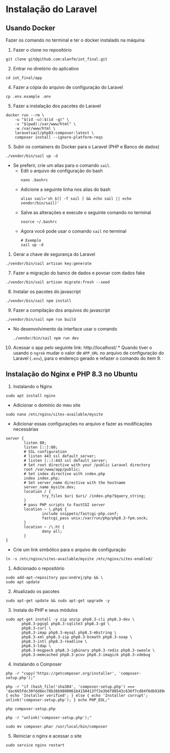 # Instalação do Laravel

## Usando Docker

Fazer os comando no terminal e ter o docker instalado na máquina

1. Fazer o clone no repositório

```shell
git clone git@github.com:alanfm/iot_final.git
```

2. Entrar no diretório do aplicativo

```shell
cd iot_final/app
```

4. Fazer a cópia do arquivo de configuração do Laravel

```shell
cp .env.example .env
```

5. Fazer a instalação dos pacotes do Laravel

```shell
docker run --rm \
    -u "$(id -u):$(id -g)" \
    -v "$(pwd):/var/www/html" \
    -w /var/www/html \
    laravelsail/php83-composer:latest \
    composer install --ignore-platform-reqs
```


5. Subir os containers do Docker para o Laravel (PHP e Banco de dados)

```shell
./vendor/bin/sail up -d
```

* Se preferir, crie um alias para o comando ``sail``.
  * Edit o arquivo de configuração do bash
    ```shell
    nano .bashrc
    ```
  * Adicione a seguinte linha nos alias do bash
    ```shell
    alias sail='sh $([ -f sail ] && echo sail || echo vendor/bin/sail)'
    ```
  * Salve as alterações e execute o seguinte comando no terminal
    ```shell
    source ~/.bashrc
    ```
  * Agora você pode usar o comando ``sail`` no terminal
    ```shell
    # Exemplo
    sail up -d
    ```

1. Gerar a chave de segurança do Laravel

```shell
./vendor/bin/sail artisan key:generate
```

7. Fazer a migração do banco de dados e povoar com dados fake

```shell
./vendor/bin/sail artisan migrate:fresh --seed
```

8. Instalar os pacotes do javascript

```shell
./vendor/bin/sail npm install
```

9. Fazer a compilação dos arquivos do javascript

```shell
./vendor/bin/sail npm run build
```

* No desenvolvimento da interface usar o comando
    ```shell
    ./vendor/bin/sail npm run dev
    ```

10.   Acessar o app pelo seguinte link: http://localhost/
     * Quando tiver o usando o ``ngrok`` mudar o valor de ``APP_URL`` no arquivo de configuração do Laravel (``.env``), para o endereço gerado e refazer o comando do item 9.

## Instalação do Nginx e PHP 8.3 no Ubuntu

1. Instalando o Nginx

```shell
sudo apt install nginx
```

  * Adicionar o domínio do meu site
```shell
sudo nano /etc/nginx/sites-available/mysite
```

  * Adicionar essas configurações no arquivo e fazer as modificações necessárias
```nginx
server {
        listen 80;
        listen [::]:80;
        # SSL configuration
        # listen 443 ssl default_server;
        # listen [::]:443 ssl default_server;
        # Set root directive with your /public Laravel directory
        root /var/www/app/public;
        # Set index directive with index.php
        index index.php;
        # Set server_name directive with the hostname
        server_name mysite.dev;
        location / {
                try_files $uri $uri/ /index.php?$query_string;
        }
        # pass PHP scripts to FastCGI server
        location ~ \.php$ {
                include snippets/fastcgi-php.conf;
                fastcgi_pass unix:/var/run/php/php8.3-fpm.sock;
        }
        location ~ /\.ht {
                deny all;
        }
}
```

* Crie um link simbólico para o arquivo de configuração

```shell
ln -s /etc/nginx/sites-available/mysite /etc/nginx/sites-enabled/
```


1. Adicionado o repositório

```shell
sudo add-apt-repository ppa:ondrej/php && \
sudo apt update
```

2. Atualizado os pacotes

```shell
sudo apt-get update && sudo apt-get upgrade -y
```

3. Instala do PHP e seus módulos

```shell
sudo apt-get install -y zip unzip php8.3-cli php8.3-dev \
       php8.3-pgsql php8.3-sqlite3 php8.3-gd \
       php8.3-curl \
       php8.3-imap php8.3-mysql php8.3-mbstring \
       php8.3-xml php8.3-zip php8.3-bcmath php8.3-soap \
       php8.3-intl php8.3-readline \
       php8.3-ldap \
       php8.3-msgpack php8.3-igbinary php8.3-redis php8.3-swoole \
       php8.3-memcached php8.3-pcov php8.3-imagick php8.3-xdebug
```

4. Instalando o Composer

```shell
php -r "copy('https://getcomposer.org/installer', 'composer-setup.php');"
```

```shell
php -r "if (hash_file('sha384', 'composer-setup.php') === 'dac665fdc30fdd8ec78b38b9800061b4150413ff2e3b6f88543c636f7cd84f6db9189d43a81e5503cda447da73c7e5b6') { echo 'Installer verified'; } else { echo 'Installer corrupt'; unlink('composer-setup.php'); } echo PHP_EOL;"
```

```shell
php composer-setup.php
```

```shell
php -r "unlink('composer-setup.php');"
```

```shell
sudo mv composer.phar /usr/local/bin/composer
```

5. Reiniciar o nginx e acessar o site

```shell
sudo service nginx restart
```

